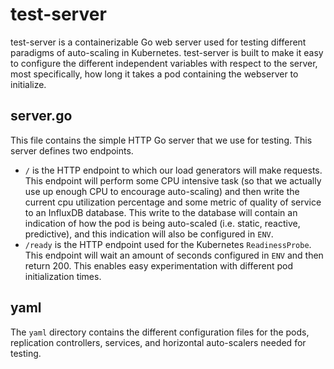 # test-server

test-server is a containerizable Go web server used for testing different paradigms
of auto-scaling in Kubernetes. test-server is built to make it easy to configure
the different independent variables with respect to the server, most
specifically, how long it takes a pod containing the webserver to initialize.

## server.go

This file contains the simple HTTP Go server that we use for testing. This
server defines two endpoints.

- `/` is the HTTP endpoint to which our load generators will make requests. This
  endpoint will perform some CPU intensive task (so that we actually use up
  enough CPU to encourage auto-scaling) and then write the current cpu
  utilization percentage and some metric of quality of service to an InfluxDB
  database. This write to the database will contain an indication of how the pod
  is being auto-scaled (i.e. static, reactive, predictive), and this indication
  will also be configured in `ENV`.
- `/ready` is the HTTP endpoint used for the Kubernetes `ReadinessProbe`. This
  endpoint will wait an amount of seconds configured in `ENV` and then return
  200. This enables easy experimentation with different pod initialization
  times.

## yaml

The `yaml` directory contains the different configuration files for the pods,
replication controllers, services, and horizontal auto-scalers needed for
testing.
